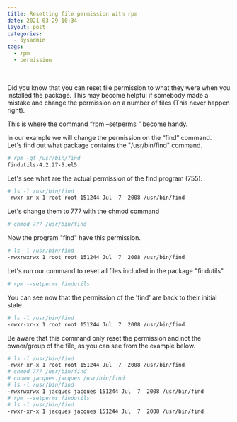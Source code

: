 ```yaml
---
title: Resetting file permission with rpm
date: 2021-03-29 10:34 
layout: post
categories:
  - sysadmin 
tags:
  - rpm
  - permission
---
```


<br>
Did you know that you can reset file permission to what they were when you installed the package. This may become helpful if somebody made a mistake and change the permission on a number of files (This never happen right). 

<!--more-->

This is where the command &#8220;rpm &#8211;setperms <package>&#8221; become handy.

In our example we will change the permission on the &#8220;find&#8221; command.  
Let's find out what package contains the "/usr/bin/find" command.  
```bash
# rpm -qf /usr/bin/find
findutils-4.2.27-5.el5
```

Let's see what are the actual permission of the find program (755).  
```bash
# ls -l /usr/bin/find
-rwxr-xr-x 1 root root 151244 Jul  7  2008 /usr/bin/find
```

Let's change them to 777 with the chmod command  
```bash
# chmod 777 /usr/bin/find
```

Now the program "find" have this permission.
```bash
# ls -l /usr/bin/find
-rwxrwxrwx 1 root root 151244 Jul  7  2008 /usr/bin/find
```

Let's run our command to reset all files included in the package "findutils".
```bash
# rpm --setperms findutils
```

You can see now that the permission of the 'find' are back to their initial state.
```bash
# ls -l /usr/bin/find
-rwxr-xr-x 1 root root 151244 Jul  7  2008 /usr/bin/find
```

Be aware that this command only reset the permission and not the owner/group of the file, as you can see from the example below.

```bash
# ls -l /usr/bin/find
-rwxr-xr-x 1 root root 151244 Jul  7  2008 /usr/bin/find
# chmod 777 /usr/bin/find
# chown jacques.jacques /usr/bin/find
# ls -l /usr/bin/find
-rwxrwxrwx 1 jacques jacques 151244 Jul  7  2008 /usr/bin/find
# rpm --setperms findutils
# ls -l /usr/bin/find
-rwxr-xr-x 1 jacques jacques 151244 Jul  7  2008 /usr/bin/find
```